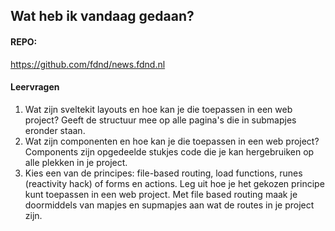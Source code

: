 ## Wat heb ik vandaag gedaan?

#### REPO:
https://github.com/fdnd/news.fdnd.nl 

#### Leervragen
1. Wat zijn sveltekit layouts en hoe kan je die toepassen in een web project?
    Geeft de structuur mee op alle pagina's die in submapjes eronder staan.
2. Wat zijn componenten en hoe kan je die toepassen in een web project?
    Components zijn opgedeelde stukjes code die je kan hergebruiken op alle plekken in je project.
3. Kies een van de principes: file-based routing, load functions, runes (reactivity hack) of forms en actions. Leg uit hoe je het gekozen principe kunt toepassen in een web project.
    Met file based routing maak je doormiddels van mapjes en supmapjes aan wat de routes in je project zijn.
